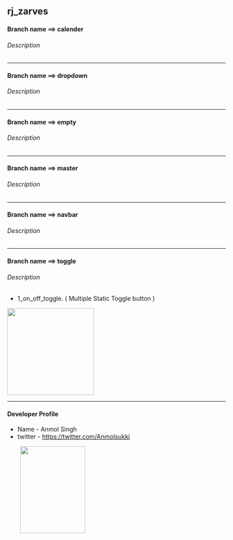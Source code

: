 ## rj_zarves

#### Branch name ==> calender
###### Description 

------------------------------------------------------------------------------------------------------------------------------------------
#### Branch name ==> dropdown
###### Description 

------------------------------------------------------------------------------------------------------------------------------------------
#### Branch name ==> empty
###### Description 

------------------------------------------------------------------------------------------------------------------------------------------
#### Branch name ==> master
###### Description 

------------------------------------------------------------------------------------------------------------------------------------------
#### Branch name ==> navbar
###### Description 

------------------------------------------------------------------------------------------------------------------------------------------
#### Branch name ==> toggle
###### Description 

*  1_on_off_toggle. ( Multiple Static Toggle button )
<img height="200" src="https://github.com/anmolsukki/rj_zarves/raw/master/photos/1_on_off_toggle.png" width="200" style="max-width:100%;">

------------------------------------------------------------------------------------------------------------------------------------------
#### Developer Profile
*   Name - Anmol Singh
*   twitter - https://twitter.com/Anmolsukki
<img height="200" src="https://github.com/anmolsukki/rj_zarves/raw/master/photos/PHOTO%203.jpg" width="150" hspace="30" style="max-width:100%;">
<br/>
